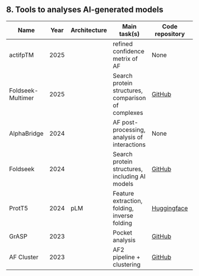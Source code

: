 ## 8. Tools to analyses AI-generated models

| **Name**     | **Year** | **Architecture** | **Main task(s)**                             | **Code repository**                                           | **Webserver**                                                                 | **Reference**                                                                 |
|--------------|:--------:|------------------|----------------------------------------------|--------------------------------------------------------------|--------------------------------------------------------------------------------|-------------------------------------------------------------------------------|
| actifpTM  | 2025     |                  | refined confidence metrix of AF | None                                                         | [via ColabFold](https://github.com/sokrypton/ColabFold)                                        | [10.1093/bioinformatics/btaf107](https://doi.org/10.1093/bioinformatics/btaf107)   |
| Foldseek-Multimer  | 2025     |                  | Search protein structures, comparison of complexes | [GitHub](https://github.com/steineggerlab/foldseek/)                                                        | [Foldseek](https://search.foldseek.com/search)                                        | [10.1038/s41587-023-01773-0](https://doi.org/10.1038/s41587-023-01773-0)   |
| AlphaBridge  | 2024     |                  | AF post-processing, analysis of interactions | None                                                         | [AlphaBridge](https://alpha-bridge.eu/)                                        | [10.1101/2024.10.23.619601v1](https://doi.org/10.1101/2024.10.23.619601v1)   |
| Foldseek  | 2024     |                  | Search protein structures, including AI models | [GitHub](https://github.com/steineggerlab/foldseek)                                                        | [Foldseek](https://search.foldseek.com/search)                                        | [10.1038/s41587-023-01773-0](https://doi.org/10.1038/s41587-023-01773-0)   |
| ProtT5       | 2024     | pLM              | Feature extraction, folding, inverse folding | [Huggingface](https://huggingface.co/Rostlab/ProstT5)        | None                                                                           | [10.1093/nargab/lqae150](https://doi.org/10.1093/nargab/lqae150)   |
| GrASP        | 2023     |                  | Pocket analysis                              | [GitHub](https://github.com/tiwarylab/GrASP)                 | [Colab Notebook](https://colab.research.google.com/github/tiwarylab/GrASP/blob/main/GrASP.ipynb) | [10.1021/acs.jcim.3c01698](https://doi.org/10.1021/acs.jcim.3c01698)         |
| AF Cluster   | 2023     |                  | AF2 pipeline + clustering                    | [GitHub](https://github.com/HWaymentSteele/AF_Cluster)       | [Colab Notebook](https://colab.research.google.com/github/HWaymentSteele/AF_Cluster/blob/main/AFcluster.ipynb) | [s41586-023-06832-9](https://doi.org/10.1038/s41586-023-06832-9)              |

